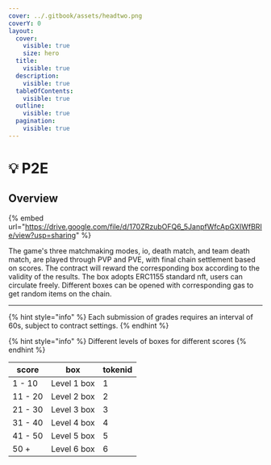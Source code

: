 ```yaml
---
cover: ../.gitbook/assets/headtwo.png
coverY: 0
layout:
  cover:
    visible: true
    size: hero
  title:
    visible: true
  description:
    visible: true
  tableOfContents:
    visible: true
  outline:
    visible: true
  pagination:
    visible: true
---
```


# 💡 P2E

## Overview

{% embed url="https://drive.google.com/file/d/170ZRzubOFQ6_5JanpfWfcApGXIWfBRIe/view?usp=sharing" %}

The game's three matchmaking modes, io, death match, and team death match, are played through PVP and PVE, with final chain settlement based on scores. The contract will reward the corresponding box according to the validity of the results. The box adopts ERC1155 standard nft, users can circulate freely. Different boxes can be opened with corresponding gas to get random items on the chain.

***

{% hint style="info" %}
Each submission of grades requires an interval of 60s, subject to contract settings.
{% endhint %}

{% hint style="info" %}
Different levels of boxes for different scores
{% endhint %}

| score   | box         | tokenid |
| ------- | ----------- | ------- |
| 1 - 10  | Level 1 box | 1       |
| 11 - 20 | Level 2 box | 2       |
| 21 - 30 | Level 3 box | 3       |
| 31 - 40 | Level 4 box | 4       |
| 41 - 50 | Level 5 box | 5       |
| 50 +    | Level 6 box | 6       |
